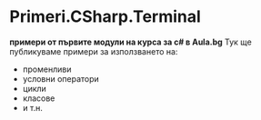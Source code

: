 ﻿# Primeri.CSharp.Terminal
**примери от първите модули на курса за c# в Aula.bg**
Тук ще публикуваме примери за използването на:
* променливи
* условни оператори
* цикли
* класове
* и т.н.
